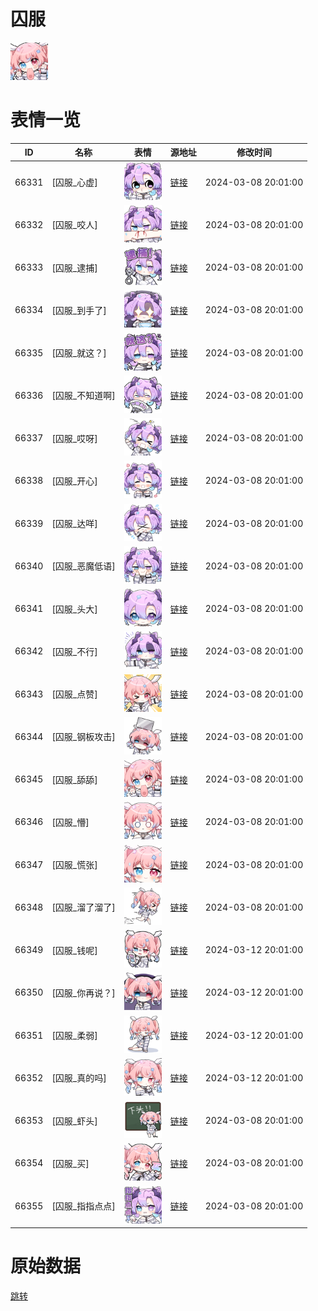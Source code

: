# 囚服

<img src="./cover.png" height="60" alt="cover" />

# 表情一览

|ID|名称|表情|源地址|修改时间|
|----|----|----|----|----|
|66331|[囚服_心虚]|<img src="./pic/066331_%5B囚服_心虚%5D.png" height="60" alt="心虚"/>|[链接](https://i0.hdslb.com/bfs/garb/4e75173cccc2ff3f21c81311da886909870406cb.png)|2024-03-08 20:01:00|
|66332|[囚服_咬人]|<img src="./pic/066332_%5B囚服_咬人%5D.png" height="60" alt="咬人"/>|[链接](https://i0.hdslb.com/bfs/garb/9c9b07c7a4269bad874af4322c12ddbe09ab05ef.png)|2024-03-08 20:01:00|
|66333|[囚服_逮捕]|<img src="./pic/066333_%5B囚服_逮捕%5D.png" height="60" alt="逮捕"/>|[链接](https://i0.hdslb.com/bfs/garb/725bedf9f1649694d0b35683633f9f46c570ace6.png)|2024-03-08 20:01:00|
|66334|[囚服_到手了]|<img src="./pic/066334_%5B囚服_到手了%5D.png" height="60" alt="到手了"/>|[链接](https://i0.hdslb.com/bfs/garb/f806705fa88e92a0d5c1b0905615b772b0080195.png)|2024-03-08 20:01:00|
|66335|[囚服_就这？]|<img src="./pic/066335_%5B囚服_就这？%5D.png" height="60" alt="就这？"/>|[链接](https://i0.hdslb.com/bfs/garb/2b5048c6834cf94361283d03badbd8de51ed213f.png)|2024-03-08 20:01:00|
|66336|[囚服_不知道啊]|<img src="./pic/066336_%5B囚服_不知道啊%5D.png" height="60" alt="不知道啊"/>|[链接](https://i0.hdslb.com/bfs/garb/4165de5c5d1c6754d58a5705377a61b15379fe8e.png)|2024-03-08 20:01:00|
|66337|[囚服_哎呀]|<img src="./pic/066337_%5B囚服_哎呀%5D.png" height="60" alt="哎呀"/>|[链接](https://i0.hdslb.com/bfs/garb/9250ade839405482c901f9048f370a0a93787e18.png)|2024-03-08 20:01:00|
|66338|[囚服_开心]|<img src="./pic/066338_%5B囚服_开心%5D.png" height="60" alt="开心"/>|[链接](https://i0.hdslb.com/bfs/garb/8750f8a5734e454ed0835792bc7120074227486a.png)|2024-03-08 20:01:00|
|66339|[囚服_达咩]|<img src="./pic/066339_%5B囚服_达咩%5D.png" height="60" alt="达咩"/>|[链接](https://i0.hdslb.com/bfs/garb/1dd1b73a0f53b097f3267404a7c690969168822c.png)|2024-03-08 20:01:00|
|66340|[囚服_恶魔低语]|<img src="./pic/066340_%5B囚服_恶魔低语%5D.png" height="60" alt="恶魔低语"/>|[链接](https://i0.hdslb.com/bfs/garb/0b5e67f48ae1ff1db9e3b2f3c314963413a60445.png)|2024-03-08 20:01:00|
|66341|[囚服_头大]|<img src="./pic/066341_%5B囚服_头大%5D.png" height="60" alt="头大"/>|[链接](https://i0.hdslb.com/bfs/garb/ac4adb007ef17de63e84a84b5ca814621755ce65.png)|2024-03-08 20:01:00|
|66342|[囚服_不行]|<img src="./pic/066342_%5B囚服_不行%5D.png" height="60" alt="不行"/>|[链接](https://i0.hdslb.com/bfs/garb/99d9b2912c6f0711893b22d7215b897932a6d533.png)|2024-03-08 20:01:00|
|66343|[囚服_点赞]|<img src="./pic/066343_%5B囚服_点赞%5D.png" height="60" alt="点赞"/>|[链接](https://i0.hdslb.com/bfs/garb/70751986cd7daad9f4592bf4e9025b46f5d9e6be.png)|2024-03-08 20:01:00|
|66344|[囚服_钢板攻击]|<img src="./pic/066344_%5B囚服_钢板攻击%5D.png" height="60" alt="钢板攻击"/>|[链接](https://i0.hdslb.com/bfs/garb/4e918bb0288f4b36be1d411fc73887fb04c053df.png)|2024-03-08 20:01:00|
|66345|[囚服_舔舔]|<img src="./pic/066345_%5B囚服_舔舔%5D.png" height="60" alt="舔舔"/>|[链接](https://i0.hdslb.com/bfs/garb/f3806d73ef58720d91cbc137846fe13ca91d558d.png)|2024-03-08 20:01:00|
|66346|[囚服_懵]|<img src="./pic/066346_%5B囚服_懵%5D.png" height="60" alt="懵"/>|[链接](https://i0.hdslb.com/bfs/garb/08b0cb517afabbe9421c307d2231f9e49ecbd257.png)|2024-03-08 20:01:00|
|66347|[囚服_慌张]|<img src="./pic/066347_%5B囚服_慌张%5D.png" height="60" alt="慌张"/>|[链接](https://i0.hdslb.com/bfs/garb/1680dee3ad49bd0180e6a1fc79a70184191317c5.png)|2024-03-08 20:01:00|
|66348|[囚服_溜了溜了]|<img src="./pic/066348_%5B囚服_溜了溜了%5D.png" height="60" alt="溜了溜了"/>|[链接](https://i0.hdslb.com/bfs/garb/7f80d35a6b9c8d395a9eddaaa3111c8910b85eef.png)|2024-03-08 20:01:00|
|66349|[囚服_钱呢]|<img src="./pic/066349_%5B囚服_钱呢%5D.png" height="60" alt="钱呢"/>|[链接](https://i0.hdslb.com/bfs/garb/24b77e1e95d88ca38fef31e800882a71cf0c93d4.png)|2024-03-12 20:01:00|
|66350|[囚服_你再说？]|<img src="./pic/066350_%5B囚服_你再说？%5D.png" height="60" alt="你再说？"/>|[链接](https://i0.hdslb.com/bfs/garb/84e00939b417029794d6f61c2606097b5f17bf39.png)|2024-03-12 20:01:00|
|66351|[囚服_柔弱]|<img src="./pic/066351_%5B囚服_柔弱%5D.png" height="60" alt="柔弱"/>|[链接](https://i0.hdslb.com/bfs/garb/7c0912b83fda5c0470a88056da40e4192c716b5b.png)|2024-03-12 20:01:00|
|66352|[囚服_真的吗]|<img src="./pic/066352_%5B囚服_真的吗%5D.png" height="60" alt="真的吗"/>|[链接](https://i0.hdslb.com/bfs/garb/0f0435f336c98e63e78c5886784d4b5038416ec4.png)|2024-03-12 20:01:00|
|66353|[囚服_虾头]|<img src="./pic/066353_%5B囚服_虾头%5D.png" height="60" alt="虾头"/>|[链接](https://i0.hdslb.com/bfs/garb/69db9d51de6b9eb42da39513d455915e3152841b.png)|2024-03-08 20:01:00|
|66354|[囚服_买]|<img src="./pic/066354_%5B囚服_买%5D.png" height="60" alt="买"/>|[链接](https://i0.hdslb.com/bfs/garb/f357f5522429ade09733b5c5d76e95af452d5fd8.png)|2024-03-08 20:01:00|
|66355|[囚服_指指点点]|<img src="./pic/066355_%5B囚服_指指点点%5D.png" height="60" alt="指指点点"/>|[链接](https://i0.hdslb.com/bfs/garb/d65c8479379c5e661f417ceed6c78210a19da8e5.png)|2024-03-08 20:01:00|

# 原始数据

[跳转](./raw.json)

